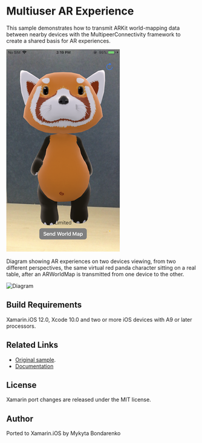 Multiuser AR Experience
============

This sample demonstrates how to transmit ARKit world-mapping data between nearby devices with the MultipeerConnectivity framework to create a shared basis for AR experiences.

![Added Object](Screenshots/screenshots_1.png)

Diagram showing AR experiences on two devices viewing, from two different perspectives, the same virtual red panda character sitting on a real table, after an ARWorldMap is transmitted from one device to the other.

![Diagram](ARMultiuser/Screenshots/concept-art.png)

Build Requirements
-------

Xamarin.iOS 12.0, Xcode 10.0 and two or more iOS devices with A9 or later processors.

Related Links
-------

- [Original sample](https://developer.apple.com/documentation/arkit/creating_a_multiuser_ar_experience).
- [Documentation](https://developer.apple.com/documentation/arkit/arworldmap)

License
-------

Xamarin port changes are released under the MIT license.

Author
------

Ported to Xamarin.iOS by Mykyta Bondarenko
